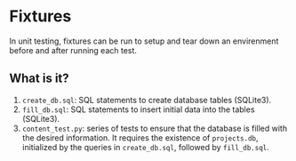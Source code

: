 # Fixtures
In unit testing, fixtures can be run to setup and tear down an envirenment
before and after running each test.

## What is it?
1. `create_db.sql`: SQL statements to create database tables (SQLite3).
1. `fill_db.sql`: SQL statements to insert initial data into the tables
    (SQLite3).
1. `content_test.py`: series of tests to ensure that the database is filled
    with the desired information.  It requires the existence of
    `projects.db`, initialized by the queries in `create_db.sql`,
    followed by `fill_db.sql`.
